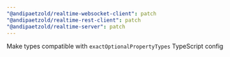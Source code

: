 ```yaml
---
"@andipaetzold/realtime-websocket-client": patch
"@andipaetzold/realtime-rest-client": patch
"@andipaetzold/realtime-server": patch
---
```


Make types compatible with `exactOptionalPropertyTypes` TypeScript config
